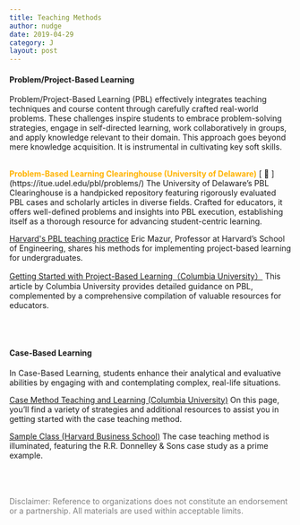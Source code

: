 ```yaml
---
title: Teaching Methods
author: nudge
date: 2019-04-29
category: J
layout: post
---
```



#### Problem/Project-Based Learning

Problem/Project-Based Learning (PBL) effectively integrates teaching techniques and course content through carefully crafted real-world problems. These challenges inspire students to embrace problem-solving strategies, engage in self-directed learning, work collaboratively in groups, and apply knowledge relevant to their domain. This approach goes beyond mere knowledge acquisition. It is instrumental in cultivating key soft skills.

<br>
<span style="color:#ffb300; font-weight:bold;">Problem-Based Learning Clearinghouse (University of Delaware)</span> [ 🔗 ](https://itue.udel.edu/pbl/problems/) The University of Delaware’s PBL Clearinghouse is a handpicked repository featuring rigorously evaluated PBL cases and scholarly articles in diverse fields. Crafted for educators, it offers well-defined problems and insights into PBL execution, establishing itself as a thorough resource for advancing student-centric learning.
<br>

[Harvard's PBL teaching practice](https://instructionalmoves.gse.harvard.edu/project-based-learning) Eric Mazur, Professor at Harvard’s School of Engineering, shares his methods for implementing project-based learning for undergraduates.
<br>

[Getting Started with Project-Based Learning（Columbia University）](https://ctl.columbia.edu/resources-and-technology/resources/project-based-learning/) This article by Columbia University provides detailed guidance on PBL, complemented by a comprehensive compilation of valuable resources for educators.

<br>
<br>

#### Case-Based Learning 


In Case-Based Learning, students enhance their analytical and evaluative abilities by engaging with and contemplating complex, real-life situations.
<br>

[Case Method Teaching and Learning (Columbia University)](https://ctl.columbia.edu/resources-and-technology/resources/case-method/)
On this page, you’ll find a variety of strategies and additional resources to assist you in getting started with the case teaching method.
<br>

[Sample Class (Harvard Business School)](https://www.hbs.edu/teaching/case-method/Pages/sample-class.aspx)
The case teaching method is illuminated, featuring the R.R. Donnelley & Sons case study as a prime example.

<br>


<br>
<br>
<span style="color: gray">Disclaimer: Reference to organizations does not constitute an endorsement or a partnership. All materials are used within acceptable limits.</span>

